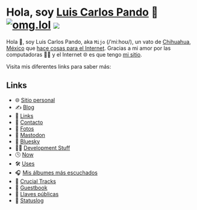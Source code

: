 # Hola, soy [Luis Carlos Pando](https://luiscarlospando.com) 👋 [![omg.lol](https://omg.8bitsqu.id/?user=mijo)](https://mijo.luiscarlospando.com) ![](https://dcbadge.limes.pink/api/shield/86571896581132288?style=flat&theme=discord-inverted)

Hola 👋, soy Luis Carlos Pando, aka `Mijo` (/ˈmiːhoʊ/), un vato de [Chihuahua, México](https://es.wikipedia.org/wiki/Chihuahua_(Chihuahua)) que [hace cosas para el Internet](https://github.com/luiscarlospando). Gracias a mi amor por las computadoras 👨‍💻 y el Internet 🌐 es que tengo [mi sitio](https://luiscarlospando.com/).

Visita mis diferentes links para saber más:

## Links

- 🌐 [Sitio personal](https://luiscarlospando.com/)
- ✍️ [Blog](https://blog.luiscarlospando.com/)
- 🔗 [Links](https://luiscarlospando.com/links)
- 🪪 [Contacto](https://luiscarlospando.com/contact)
- 📸 [Fotos](https://luiscarlospando.com/photos)
- 🐘 [Mastodon](https://social.lol/@mijo)
- 🦋 [Bluesky](https://bsky.app/profile/luiscarlospando.com)
- 🧑‍💻 [Development Stuff](https://luiscarlospando.com/developer)
- 🕓 [Now](https://luiscarlospando.com/now)
- 🛠️ [Uses](https://luiscarlospando.com/uses)
- 🎧 [Mis álbumes más escuchados](https://luiscarlospando.com/music)
- 📀 [Crucial Tracks](https://luiscarlospando.com/music/crucial-tracks/)
- 📖 [Guestbook](https://luiscarlospando.com/guestbook)
- 🔑 [Llaves públicas](https://luiscarlospando.com/keys)
- 💖 [Statuslog](https://status.luiscarlospando.com/)

<!--
**luiscarlospando/luiscarlospando** is a ✨ _special_ ✨ repository because its `README.md` (this file) appears on your GitHub profile.

Here are some ideas to get you started:

- 🔭 I’m currently working on ...
- 🌱 I’m currently learning ...
- 👯 I’m looking to collaborate on ...
- 🤔 I’m looking for help with ...
- 💬 Ask me about ...
- 📫 How to reach me: ...
- 😄 Pronouns: ...
- ⚡ Fun fact: ...
-->
